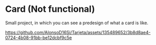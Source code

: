 # Card (Not functional)
Small project, in which you can see a predesign of what a card is like.


https://github.com/AlonsoD16Si/Tarjeta/assets/135489652/3b8d8ae4-0724-4b08-91bb-be12dcbf9c5e

